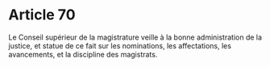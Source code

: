 # Article 70

Le Conseil supérieur de la magistrature veille à la bonne administration de la justice, et statue de ce fait sur les nominations, les affectations, les avancements, et la discipline des magistrats.